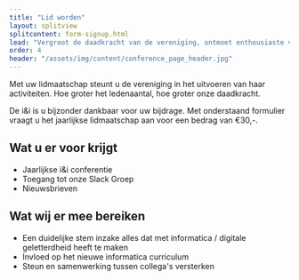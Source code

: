 ```yaml
---
title: "Lid worden"
layout: splitview
splitcontent: form-signup.html
lead: "Vergroot de daadkracht van de vereniging, ontmoet enthousiaste vakgenoten en collega’s, wissel ervaringen uit en inspireer elkaar."
order: 4
header: "/assets/img/content/conference_page_header.jpg"
---
```

Met uw lidmaatschap steunt u de vereniging in het uitvoeren van haar activiteiten. Hoe groter het ledenaantal, hoe groter onze daadkracht.

De i&i is u bijzonder dankbaar voor uw bijdrage. Met onderstaand formulier vraagt u het jaarlijkse lidmaatschap aan voor een bedrag van €30,-.

## Wat u er voor krijgt
- Jaarlijkse i&i conferentie
- Toegang tot onze Slack Groep
- Nieuwsbrieven

## Wat wij er mee bereiken
- Een duidelijke stem inzake alles dat met informatica / digitale geletterdheid heeft te maken
- Invloed op het nieuwe informatica curriculum
- Steun en samenwerking tussen collega's versterken
